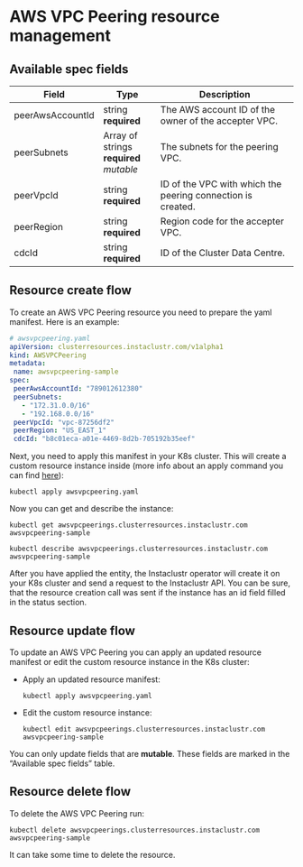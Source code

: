 # AWS VPC Peering resource management

## Available spec fields

| Field                                             | Type                                                    | Description                                                 |
|---------------------------------------------------|---------------------------------------------------------|-------------------------------------------------------------|
| peerAwsAccountId                                              | string <br /> **required**                              | The AWS account ID of the owner of the accepter VPC.        |
| peerSubnets                                           | Array of strings <br /> **required** <br /> _mutable_ | The subnets for the peering VPC.                            |
| peerVpcId                             | string <br /> **required**                              | ID of the VPC with which the peering connection is created. |
| peerRegion                                           | string <br /> **required**                              | Region code for the accepter VPC.                           |
| cdcId                                       | string <uuid> <br /> **required**                                  | ID of the Cluster Data Centre.       |

## Resource create flow
To create an AWS VPC Peering resource you need to prepare the yaml manifest. Here is an example:
```yaml
# awsvpcpeering.yaml
apiVersion: clusterresources.instaclustr.com/v1alpha1
kind: AWSVPCPeering
metadata:
 name: awsvpcpeering-sample
spec:
 peerAwsAccountId: "789012612380"
 peerSubnets:
   - "172.31.0.0/16"
   - "192.168.0.0/16"
 peerVpcId: "vpc-87256df2"
 peerRegion: "US_EAST_1"
 cdcId: "b8c01eca-a01e-4469-8d2b-705192b35eef"
```

Next, you need to apply this manifest in your K8s cluster. This will create a custom resource instance inside (more info about an apply command you can find [here](https://kubernetes.io/docs/reference/generated/kubectl/kubectl-commands#apply)):

```console
kubectl apply awsvpcpeering.yaml
```

Now you can get and describe the instance:

```console
kubectl get awsvpcpeerings.clusterresources.instaclustr.com awsvpcpeering-sample
```
```console
kubectl describe awsvpcpeerings.clusterresources.instaclustr.com awsvpcpeering-sample
```

After you have applied the entity, the Instaclustr operator will create it on your K8s cluster and send a request to the Instaclustr API. You can be sure, that the resource creation call was sent if the instance has an id field filled in the status section.

## Resource update flow

To update an AWS VPC Peering you can apply an updated resource manifest or edit the custom resource instance in the K8s cluster:
* Apply an updated resource manifest:
    ```console
    kubectl apply awsvpcpeering.yaml
    ```
* Edit the custom resource instance:
    ```console
    kubectl edit awsvpcpeerings.clusterresources.instaclustr.com awsvpcpeering-sample
    ```
You can only update fields that are **mutable**. These fields are marked in the “Available spec fields” table.

## Resource delete flow

To delete the AWS VPC Peering run:
```console
kubectl delete awsvpcpeerings.clusterresources.instaclustr.com awsvpcpeering-sample
```

It can take some time to delete the resource.

